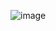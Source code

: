 ![image](https://user-images.githubusercontent.com/39509244/118215455-ea35bc80-b447-11eb-92ff-30912edb7ccf.png)
